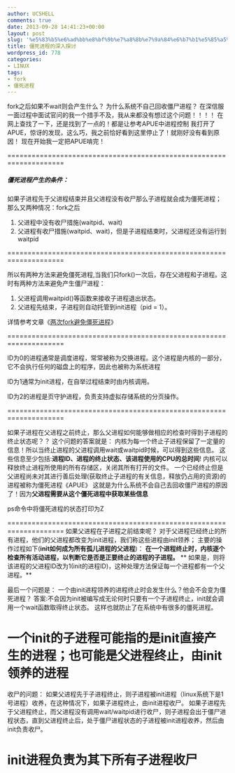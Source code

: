 ```yaml
---
author: UCSHELL
comments: true
date: 2013-09-28 14:41:23+00:00
layout: post
slug: '%e5%83%b5%e6%ad%bb%e8%bf%9b%e7%a8%8b%e7%9a%84%e6%b7%b1%e5%85%a5%e6%8e%a2%e8%ae%a8'
title: 僵死进程的深入探讨
wordpress_id: 778
categories:
- LINUX
tags:
- fork
- 僵死进程
---
```


fork之后如果不wait则会产生什么？
为什么系统不自己回收僵尸进程？
在深信服一面过程中面试官问的我一个措手不及，我从来都没有想过这个问题！！！！
在网上查找了一下，还是找到了一点的！都是让参考APUE中进程控制
我打开了APUE，惊讶的发现，这么巧，我之前恰好看到这里停止了！就刚好没有看到原因！
现在开始我一定把APUE啃完！

====================================================================

##### 僵死进程产生的条件：
如果子进程先于父进程结束并且父进程没有收尸那么子进程就会成为僵死进程；
那么又两种情况：fork之后
1. 父进程中没有收尸措施(waitpid、wait)
2. 父进程有收尸措施(waitpid、wait)，但是子进程结束时，父进程还没有运行到waitpid

====================================================================

所以有两种方法来避免僵死进程,当我们只fork()一次后，存在父进程和子进程。这时有两种方法来避免产生僵尸进程：

1. 父进程调用waitpid()等函数来接收子进程退出状态。
2. 父进程先结束，子进程则自动托管到init进程（pid = 1）。

详情参考文章《[两次fork避免僵死进程](http://ucshell.com/archives/832)》

====================================================================

ID为0的进程通常是调度进程，常常被称为交换进程。这个进程是内核的一部分，它不会执行任何的磁盘上的程序，因此也被称为系统进程

ID为1通常为init进程，在自举过程结束时由内核调用。

ID为2的进程是页守护进程，负责支持虚拟存储系统的分页操作。

====================================================================


如果子进程在父进程之前终止，那么父进程如何能够做相应的检查时得到子进程的终止状态呢？？
这个问题的答案就是：
内核为每一个终止子进程保留了一定量的信息！所以当终止进程的父进程调用wait或waitpid时候，可以得到这些信息。
这些信息至少包括:**进程ID、进程的终止状态、该进程使用的CPU的总时间**!
内核可以释放终止进程所使用的所有存储区，关闭其所有打开的文件。
一个已经终止但是父进程尚未对其进行善后处理(获取终止子进程的有关信息，释放仍占用的资源)的进程被称为僵死进程《APUE》
这就是为什么系统不会自己去回收僵尸进程的原因了！因为**父进程需要从这个僵死进程中获取某些信息**

ps命令中将僵死进程的状态打印为Z

====================================================================
如果父进程在子进程之前结束呢？
对于父进程已经终止的所有进程，他们的父进程都改变为init进程，我们称这些进程由init领养；
主要的操作过程如下(**init如何成为所有孤儿进程的父进程**)：
**在一个进程终止时，内核逐个检查所有活动进程，以判断它是否是正要终止的进程的子进程。**
** 如果是，则将该进程的父进程ID改为1(init的进程ID)，这种处理方法保证每一个进程都有一个父进程。**

最后一个问题是：
一个由init进程领养的进程终止时会发生什么？他会不会变为僵死进程？
答案:不会因为init被编写成无论何时只要有一个子进程终止，init就会调用一个wait函数取得终止状态。
这样也就防止了在系统中有很多的僵死进程。

一个init的子进程可能指的是init直接产生的进程；也可能是父进程终止，由init领养的进程
====================================================================
收尸的问题：
如果父进程先于子进程终止，则子进程被init进程（linux系统下是1号进程）收养，在这种情况下，如果子进程终止，由init进程收尸。
如果子进程先于父进程终止，而父进程没有调用wait/waitpid进行收尸，则子进程会出于僵尸进程状态，直到父进程终止后，处于僵尸进程状态的子进程被init进程收养，然后由init负责收尸。

**init进程负责为其下所有子进程收尸**
====================================================================
